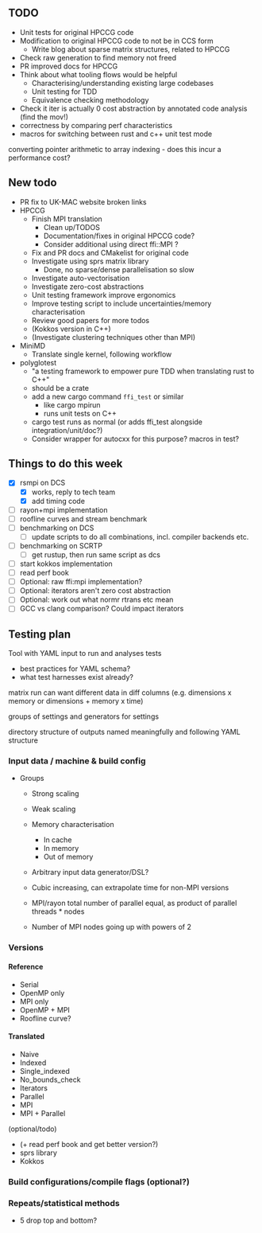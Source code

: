 
## TODO

- Unit tests for original HPCCG code
- Modification to original HPCCG code to not be in CCS form
  - Write blog about sparse matrix structures, related to HPCCG
- Check raw generation to find memory not freed
- PR improved docs for HPCCG
- Think about what tooling flows would be helpful
  - Characterising/understanding existing large codebases
  - Unit testing for TDD
  - Equivalence checking methodology
- Check it iter is actually 0 cost abstraction by annotated code analysis (find the mov!)
- correctness by comparing perf characteristics
- macros for switching between rust and c++ unit test mode

converting pointer arithmetic to array indexing - does this incur a performance cost?

## New todo

- PR fix to UK-MAC website broken links
- HPCCG
  - Finish MPI translation
    - Clean up/TODOS
    - Documentation/fixes in original HPCCG code?
    - Consider additional using direct ffi::MPI ?
  - Fix and PR docs and CMakelist for original code
  - Investigate using sprs matrix library
    - Done, no sparse/dense parallelisation so slow
  - Investigate auto-vectorisation
  - Investigate zero-cost abstractions
  - Unit testing framework improve ergonomics
  - Improve testing script to include uncertainties/memory characterisation
  - Review good papers for more todos
  - (Kokkos version in C++)
  - (Investigate clustering techniques other than MPI)
- MiniMD
  - Translate single kernel, following workflow
- polyglotest
  - "a testing framework to empower pure TDD when translating rust to C++"
  - should be a crate
  - add a new cargo command `ffi_test` or similar
    - like cargo mpirun
    - runs unit tests on C++
  - cargo test runs as normal (or adds ffi_test alongside integration/unit/doc?)
  - Consider wrapper for autocxx for this purpose? macros in test?

## Things to do this week

- [x] rsmpi on DCS
  - [x] works, reply to tech team
  - [x] add timing code
- [ ] rayon+mpi implementation
- [ ] roofline curves and stream benchmark
- [ ] benchmarking on DCS
  - [ ] update scripts to do all combinations, incl. compiler backends etc.
- [ ] benchmarking on SCRTP
  - [ ] get rustup, then run same script as dcs
- [ ] start kokkos implementation
- [ ] read perf book
- [ ] Optional: raw ffi:mpi implementation?
- [ ] Optional: iterators aren't zero cost abstraction
- [ ] Optional: work out what normr rtrans etc mean
- [ ] GCC vs clang comparison? Could impact iterators

## Testing plan

Tool with YAML input to run and analyses tests

- best practices for YAML schema?
- what test harnesses exist already?

matrix run can want different data in diff columns (e.g. dimensions x memory or dimensions + memory x time)

groups of settings and generators for settings

directory structure of outputs named meaningfully and following YAML structure

### Input data / machine & build config

- Groups
  - Strong scaling
  - Weak scaling
  - Memory characterisation
    - In cache
    - In memory
    - Out of memory
  - Arbitrary input data generator/DSL?

  - Cubic increasing, can extrapolate time for non-MPI versions
  - MPI/rayon total number of parallel equal, as product of parallel threads * nodes
  - Number of MPI nodes going up with powers of 2

### Versions

#### Reference

- Serial
- OpenMP only
- MPI only
- OpenMP + MPI
- Roofline curve?

#### Translated

- Naive
- Indexed
- Single_indexed
- No_bounds_check
- Iterators
- Parallel
- MPI
- MPI + Parallel

(optional/todo)

- (+ read perf book and get better version?)
- sprs library
- Kokkos

### Build configurations/compile flags (optional?)

### Repeats/statistical methods

- 5 drop top and bottom?
